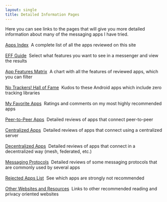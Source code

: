 ```yaml
---
layout: single
title: Detailed Information Pages
---
```

Here you can see links to the pages that will give you more detailed information about many of the messaging apps I have tried.<br>
<br>
<a href="{% link _pages/app_list.md %}" class="w3-btn w3-blue w3-round-large">Apps Index</a>&nbsp;&nbsp;A complete list of all the apps reviewed on this site<br>
<br>
<a href="{% link _pages/effguide.md %}" class="w3-btn w3-blue w3-round-large">EFF Guide</a>&nbsp;&nbsp;Select what features you want to see in a messenger and view the results<br>
<br>
<a href="{% link _pages/featuresmatrix.md %}" class="w3-btn w3-blue w3-round-large">App Features Matrix</a>&nbsp;&nbsp;A chart with all the features of reviewed apps, which you can filter<br>
<br>
<a href="{% link _pages/notrackers.md %}" class="w3-btn w3-blue w3-round-large">No Trackers! Hall of Fame</a>&nbsp;&nbsp;Kudos to these Android apps which include zero tracking libraries<br>
<br>
<a href="{% link favorites.md %}" class="w3-btn w3-blue w3-round-large">My Favorite Apps</a>&nbsp;&nbsp;Ratings and comments on my most highly recommended apps<br>
<br>
<a href="{% link p2papps.md %}" class="w3-btn w3-blue w3-round-large">Peer-to-Peer Apps</a>&nbsp;&nbsp;Detailed reviews of apps that connect peer-to-peer<br>
<br>
<a href="{% link centralizedapps.md %}" class="w3-btn w3-blue w3-round-large">Centralized Apps</a>&nbsp;&nbsp;Detailed reviews of apps that connect using a centralized server<br>
<br>
<a href="{% link decentralizedapps.md %}" class="w3-btn w3-blue w3-round-large">Decentralized Apps</a>&nbsp;&nbsp;Detailed reviews of apps that connect in a decentralized way (mesh, federated, etc.)<br>
<br>
<a href="{% link protocols.md %}" class="w3-btn w3-blue w3-round-large">Messaging Protocols</a>&nbsp;&nbsp;Detailed reviews of some messaging protocols that are commonly used by several apps<br>
<br>
<a href="{% link rejectedapps.md %}" class="w3-btn w3-blue w3-round-large">Rejected Apps List</a>&nbsp;&nbsp;See which apps are strongly not recommended<br>
<br>
<a href="{% link otherwebsites.md %}" class="w3-btn w3-blue w3-round-large">Other Websites and Resources</a>&nbsp;&nbsp;Links to other recommended reading and privacy oriented websites<br>
